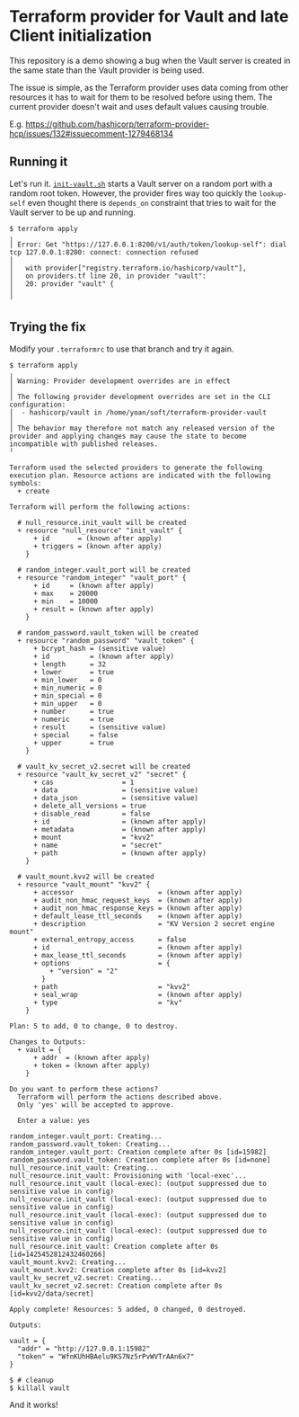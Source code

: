 # Terraform provider for Vault and late Client initialization

This repository is a demo showing a bug when the Vault server is created in the same state than the Vault provider is being used.

The issue is simple, as the Terraform provider uses data coming from other resources it has to wait for them to be resolved before
using them. The current provider doesn't wait and uses default values causing trouble.

E.g. https://github.com/hashicorp/terraform-provider-hcp/issues/132#issuecomment-1279468134

## Running it

Let's run it. [`init-vault.sh`](./init-vault.sh) starts a Vault server on a random port with a random root token. However, the provider fires way too quickly the `lookup-self` even thought there is `depends_on` constraint that tries to wait for the Vault server to be up and running.

```console
$ terraform apply
╷
│ Error: Get "https://127.0.0.1:8200/v1/auth/token/lookup-self": dial tcp 127.0.0.1:8200: connect: connection refused
│
│   with provider["registry.terraform.io/hashicorp/vault"],
│   on providers.tf line 20, in provider "vault":
│   20: provider "vault" {
│
╵
```

## Trying the fix

Modify your `.terraformrc` to use that branch and try it again.

```
$ terraform apply
╷
│ Warning: Provider development overrides are in effect
│
│ The following provider development overrides are set in the CLI configuration:
│  - hashicorp/vault in /home/yoan/soft/terraform-provider-vault
│
│ The behavior may therefore not match any released version of the provider and applying changes may cause the state to become incompatible with published releases.
╵

Terraform used the selected providers to generate the following execution plan. Resource actions are indicated with the following symbols:
  + create

Terraform will perform the following actions:

  # null_resource.init_vault will be created
  + resource "null_resource" "init_vault" {
      + id       = (known after apply)
      + triggers = (known after apply)
    }

  # random_integer.vault_port will be created
  + resource "random_integer" "vault_port" {
      + id     = (known after apply)
      + max    = 20000
      + min    = 10000
      + result = (known after apply)
    }

  # random_password.vault_token will be created
  + resource "random_password" "vault_token" {
      + bcrypt_hash = (sensitive value)
      + id          = (known after apply)
      + length      = 32
      + lower       = true
      + min_lower   = 0
      + min_numeric = 0
      + min_special = 0
      + min_upper   = 0
      + number      = true
      + numeric     = true
      + result      = (sensitive value)
      + special     = false
      + upper       = true
    }

  # vault_kv_secret_v2.secret will be created
  + resource "vault_kv_secret_v2" "secret" {
      + cas                 = 1
      + data                = (sensitive value)
      + data_json           = (sensitive value)
      + delete_all_versions = true
      + disable_read        = false
      + id                  = (known after apply)
      + metadata            = (known after apply)
      + mount               = "kvv2"
      + name                = "secret"
      + path                = (known after apply)
    }

  # vault_mount.kvv2 will be created
  + resource "vault_mount" "kvv2" {
      + accessor                     = (known after apply)
      + audit_non_hmac_request_keys  = (known after apply)
      + audit_non_hmac_response_keys = (known after apply)
      + default_lease_ttl_seconds    = (known after apply)
      + description                  = "KV Version 2 secret engine mount"
      + external_entropy_access      = false
      + id                           = (known after apply)
      + max_lease_ttl_seconds        = (known after apply)
      + options                      = {
          + "version" = "2"
        }
      + path                         = "kvv2"
      + seal_wrap                    = (known after apply)
      + type                         = "kv"
    }

Plan: 5 to add, 0 to change, 0 to destroy.

Changes to Outputs:
  + vault = {
      + addr  = (known after apply)
      + token = (known after apply)
    }

Do you want to perform these actions?
  Terraform will perform the actions described above.
  Only 'yes' will be accepted to approve.

  Enter a value: yes

random_integer.vault_port: Creating...
random_password.vault_token: Creating...
random_integer.vault_port: Creation complete after 0s [id=15982]
random_password.vault_token: Creation complete after 0s [id=none]
null_resource.init_vault: Creating...
null_resource.init_vault: Provisioning with 'local-exec'...
null_resource.init_vault (local-exec): (output suppressed due to sensitive value in config)
null_resource.init_vault (local-exec): (output suppressed due to sensitive value in config)
null_resource.init_vault (local-exec): (output suppressed due to sensitive value in config)
null_resource.init_vault (local-exec): (output suppressed due to sensitive value in config)
null_resource.init_vault: Creation complete after 0s [id=1425452812432460266]
vault_mount.kvv2: Creating...
vault_mount.kvv2: Creation complete after 0s [id=kvv2]
vault_kv_secret_v2.secret: Creating...
vault_kv_secret_v2.secret: Creation complete after 0s [id=kvv2/data/secret]

Apply complete! Resources: 5 added, 0 changed, 0 destroyed.

Outputs:

vault = {
  "addr" = "http://127.0.0.1:15982"
  "token" = "WfnKUhHBAelu9KS7Nz5rPvWVTrAAn6x7"
}

$ # cleanup
$ killall vault
```

And it works!
